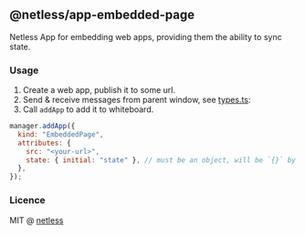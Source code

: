 ## @netless/app-embedded-page

Netless App for embedding web apps, providing them the ability to sync state.

### Usage

1. Create a web app, publish it to some url.
2. Send & receive messages from parent window, see [types.ts](./src/types.ts):
3. Call `addApp` to add it to whiteboard.

```js
manager.addApp({
  kind: "EmbeddedPage",
  attributes: {
    src: "<your-url>",
    state: { initial: "state" }, // must be an object, will be `{}` by default
  },
});
```

### Licence

MIT @ [netless](https://github.com/netless-io)
